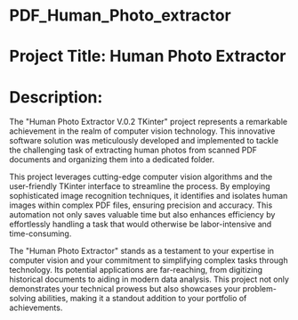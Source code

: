 # PDF_Human_Photo_extractor
# Project Title: Human Photo Extractor

# Description:
The "Human Photo Extractor V.0.2 TKinter" project represents a remarkable achievement in the realm of computer vision technology. This innovative software solution was meticulously developed and implemented to tackle the challenging task of extracting human photos from scanned PDF documents and organizing them into a dedicated folder. 

This project leverages cutting-edge computer vision algorithms and the user-friendly TKinter interface to streamline the process. By employing sophisticated image recognition techniques, it identifies and isolates human images within complex PDF files, ensuring precision and accuracy. This automation not only saves valuable time but also enhances efficiency by effortlessly handling a task that would otherwise be labor-intensive and time-consuming.

The "Human Photo Extractor" stands as a testament to your expertise in computer vision and your commitment to simplifying complex tasks through technology. Its potential applications are far-reaching, from digitizing historical documents to aiding in modern data analysis. This project not only demonstrates your technical prowess but also showcases your problem-solving abilities, making it a standout addition to your portfolio of achievements.
